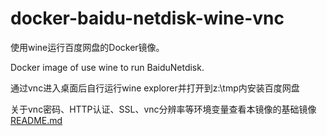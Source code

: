 # docker-baidu-netdisk-wine-vnc
使用wine运行百度网盘的Docker镜像。 

Docker image of use wine to run BaiduNetdisk.

通过vnc进入桌面后自行运行wine explorer并打开到z:\tmp内安装百度网盘

关于vnc密码、HTTP认证、SSL、vnc分辨率等环境变量查看本镜像的基础镜像[README.md](https://github.com/fcwu/docker-ubuntu-vnc-desktop/blob/master/README.md)
